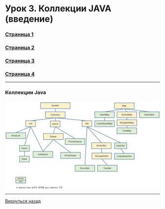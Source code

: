 # Урок 3. Коллекции JAVA (введение)

### [Страница 1](<Page_1.java>)

### [Страница 2](<Page_2.java>)

### [Страница 3](<Page_3.java>)

### [Страница 4](<Page_4.java>)

---

### Коллекции Java

<img src="../img/java_collection_3.jpg" width="800">

---
[Вернуться назад](<../Introduction_to_Java.md>)